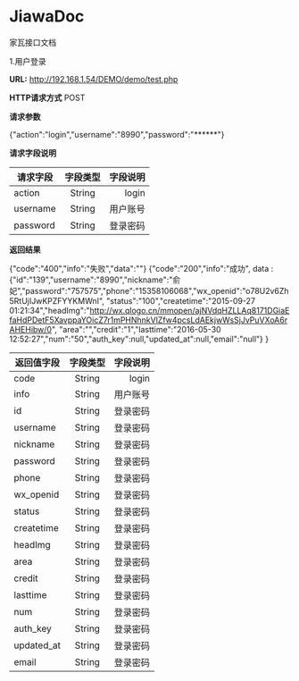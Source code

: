 # JiawaDoc
家瓦接口文档


1.用户登录

**URL:**
http://192.168.1.54/DEMO/demo/test.php

**HTTP请求方式**
POST

**请求参数**

{"action":"login","username":"8990","password":"******"}

**请求字段说明**

| 请求字段 | 字段类型  | 字段说明  |
| ---------|:---------:| ---------:|
| action   | String    | login     |
| username | String    | 用户账号  |
| password | String    | 登录密码  |

**返回结果**

{"code":"400","info":"失败","data":""}
{"code":"200","info":"成功",
  data : {"id":"139","username":"8990","nickname":"俞妃","password":"757575","phone":"15358106068","wx_openid":"o78U2v6Zh5RtUjIJwKPZFYYKMWnI",
  "status":"100","createtime":"2015-09-27 01:21:34","headImg":"http://wx.qlogo.cn/mmopen/ajNVdqHZLLAq8171DGiaEfaHdPDetF5XavppaYOicZ7r1mPHNhnkVlZfw4pcsLdAEkjwWsSjJvPuVXoA6rAHEHibw/0",
  "area":"","credit":"1","lasttime":"2016-05-30 12:52:27","num":"50","auth_key":null,"updated_at":null,"email":"null"}
}

| 返回值字段 | 字段类型  | 字段说明  |
| ---------  |:---------:| ---------:|
| code       | String    | login     |
| info       | String    | 用户账号  |
| id         | String    | 登录密码  |
| username   | String    | 登录密码  |
| nickname        | String    | 登录密码  |
| password        | String    | 登录密码  |
| phone        | String    | 登录密码  |
| wx_openid       | String    | 登录密码  |
| status        | String    | 登录密码  |
| createtime   | String    | 登录密码  |
| headImg | String    | 登录密码  |
| area | String    | 登录密码  |
| credit| String    | 登录密码  |
| lasttime | String    | 登录密码  |
| num | String    | 登录密码  |
| auth_key | String    | 登录密码  |
| updated_at | String    | 登录密码  |
| email | String    | 登录密码  |


















